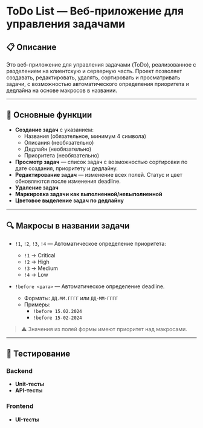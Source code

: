 # ToDo List — Веб-приложение для управления задачами

## 📋 Описание

Это веб-приложение для управления задачами (ToDo), реализованное с разделением на клиентскую и серверную часть. 
Проект позволяет создавать, редактировать, удалять, сортировать и просматривать задачи, 
с возможностью автоматического определения приоритета и дедлайна на основе макросов в названии.

---

## 🚀 Основные функции

- **Создание задач** с указанием:
    - Названия (обязательное, минимум 4 символа)
    - Описания (необязательно)
    - Дедлайн (необязательно)
    - Приоритета (необязательно)
- **Просмотр задач** — список задач с возможностью сортировки по дате создания, приоритету и дедлайну.
- **Редактирование задач** — изменение всех полей. Статус и цвет обновляются после изменения deadline.
- **Удаление задач**
- **Маркировка задачи как выполненной/невыполненной**
- **Цветовое выделение задач по дедлайну**

---

## 🔍 Макросы в названии задачи

- `!1`, `!2`, `!3`, `!4` — Автоматическое определение приоритета:
    - `!1` → Critical
    - `!2` → High
    - `!3` → Medium
    - `!4` → Low

- `!before <дата>` — Автоматическое определение deadline.
    - Форматы: `ДД.ММ.ГГГГ` или `ДД-ММ-ГГГГ`
    - Примеры:
        - `!before 15.02.2024`
        - `!before 15-02-2024`

> ⚠️ Значения из полей формы имеют приоритет над макросами.

---

## 🧪 Тестирование

### Backend

- **Unit-тесты**
- **API-тесты**

### Frontend

- **UI-тесты**
